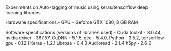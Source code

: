 #
 Experiments on Auto-tagging of music using keras/tensorflow deep learning libraries
 
 Hardware specifications:-
 GPU - Geforce GTX 1080, 
 8 GB RAM
 
 Software specifications (versions of libraries used):-
 Cuda toolkit - 8.0.44,
 nvidia driver - 367.57,
 CuDNN - 5.1.5,
 gcc - 5.4.0,
 Python - 3.5.2,
 tensorflow-gpu - 0.12.1
 Keras - 1.2.1
 Librosa - 0.4.3
 Audioread - 2.1.4
 h5py - 2.6.0
 
